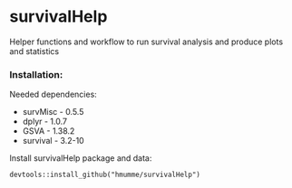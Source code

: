 # survivalHelp
Helper functions and workflow to run survival analysis and produce plots and statistics

### Installation:
Needed dependencies:
- survMisc - 0.5.5
- dplyr - 1.0.7
- GSVA - 1.38.2
- survival - 3.2-10

Install survivalHelp package and data:
```
devtools::install_github("hmumme/survivalHelp")
```
